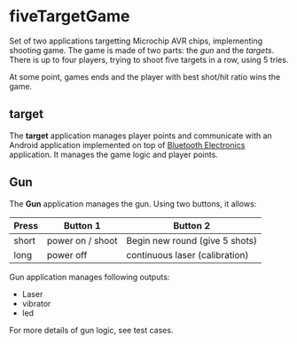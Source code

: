 # fiveTargetGame

Set of two applications targetting Microchip AVR chips, implementing shooting game.
The game is made of two parts: the *gun* and the *targets*.
There is up to four players, trying to shoot five targets in a row, using 5 tries.

At some point, games ends and the player with best shot/hit ratio wins the game.

## target
The **target** application manages player points and communicate with an Android application implemented on top of [Bluetooth Electronics](https://www.keuwl.com/apps/bluetoothelectronics/) application. It manages the game logic and player points.


## Gun
The **Gun** application manages the gun. Using two buttons, it allows:

| Press |      Button 1    |             Button 2           |
|-------|------------------|--------------------------------|
| short | power on / shoot | Begin new round (give 5 shots) |
| long  |     power off    | continuous laser (calibration) |

Gun application manages following outputs:
* Laser
* vibrator
* led

For more details of gun logic, see test cases.

